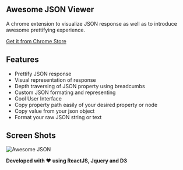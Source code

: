 ## Awesome JSON Viewer
A chrome extension to visualize JSON response as well as to introduce awesome prettifying experience.

[Get it from Chrome Store](https://chrome.google.com/webstore/detail/awesome-json/iemadiahhbebdklepanmkjenfdebfpfe)

## Features
+ Prettify JSON response
+ Visual representation of response
+ Depth traversing of JSON property using breadcumbs
+ Custom JSON formating and representing
+ Cool User Interface
+ Copy property path easily of your desired property or node
+ Copy value from your json object
+ Format your raw JSON string or text

## Screen Shots
![Awesome JSON](https://raw.githubusercontent.com/rbrahul/Awesome-JSON/master/awesome-json-slideshow.gif "Awesome JSON an awesome Chrome extension to assist development")


**Developed with ♥ using ReactJS, Jquery and D3**

